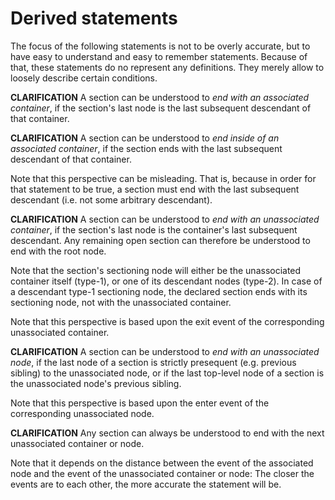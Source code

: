 
<!-- ======================================================================= -->
# Derived statements

The focus of the following statements is not to be overly accurate, but
to have easy to understand and easy to remember statements. Because of
that, these statements do no represent any definitions. They merely allow
to loosely describe certain conditions.

**CLARIFICATION**
A section can be understood to *end with an associated container*, if the
section's last node is the last subsequent descendant of that container.

**CLARIFICATION**
A section can be understood to *end inside of an associated container*,
if the section ends with the last subsequent descendant of that container.

Note that this perspective can be misleading. That is, because in order
for that statement to be true, a section must end with the last subsequent
descendant (i.e. not some arbitrary descendant).

**CLARIFICATION**
A section can be understood to *end with an unassociated container*, if
the section's last node is the container's last subsequent descendant. Any
remaining open section can therefore be understood to end with the root node.

Note that the section's sectioning node will either be the unassociated
container itself (type-1), or one of its descendant nodes (type-2). In case
of a descendant type-1 sectioning node, the declared section ends with its
sectioning node, not with the unassociated container.

Note that this perspective is based upon the exit event of the corresponding
unassociated container.

**CLARIFICATION**
A section can be understood to *end with an unassociated node*, if the
last node of a section is strictly presequent (e.g. previous sibling) to
the unassociated node, or if the last top-level node of a section is the
unassociated node's previous sibling.

Note that this perspective is based upon the enter event of the corresponding
unassociated node.

**CLARIFICATION**
Any section can always be understood to end with the next unassociated
container or node.

Note that it depends on the distance between the event of the associated node
and the event of the unassociated container or node: The closer the events are
to each other, the more accurate the statement will be.
